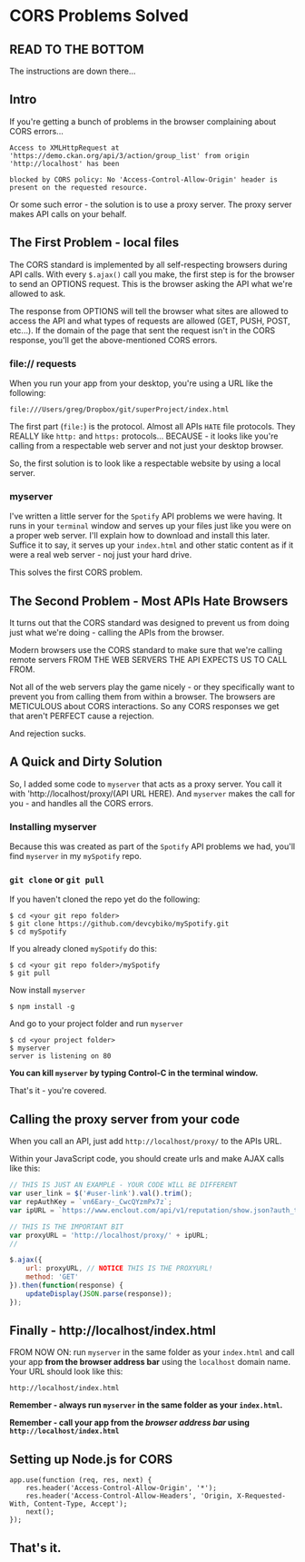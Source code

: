 # CORS Problems Solved

## READ TO THE BOTTOM

The instructions are down there...

## Intro
If you're getting a bunch of problems in the browser complaining about CORS errors...

```
Access to XMLHttpRequest at 'https://demo.ckan.org/api/3/action/group_list' from origin 'http://localhost' has been 

blocked by CORS policy: No 'Access-Control-Allow-Origin' header is present on the requested resource.
```

Or some such error - the solution is to use a proxy server. The proxy server makes API calls on your behalf.

## The First Problem - local files

The CORS standard is implemented by all self-respecting browsers during API calls. With every `$.ajax()` call you make, the first step is for the browser to send an OPTIONS request. This is the browser asking the API what we're allowed to ask.

The response from OPTIONS will tell the browser what sites are allowed to access the API and what types of requests are allowed (GET, PUSH, POST, etc...). If the domain of the page that sent the request isn't in the CORS response, you'll get the above-mentioned CORS errors.

### file:// requests

When you run your app from your desktop, you're using a URL like the following:

```
file:///Users/greg/Dropbox/git/superProject/index.html
```

The first part (`file:`) is the protocol. Almost all APIs `HATE` file protocols. They REALLY like `http:` and `https:` protocols... BECAUSE - it looks like you're calling from a respectable web server and not just your desktop browser.

So, the first solution is to look like a respectable website by using a local server.

### myserver

I've written a little server for the `Spotify` API problems we were having. It runs in your `terminal` window and serves up your files just like you were on a proper web server. I'll explain how to download and install this later. Suffice it to say, it serves up your `index.html` and other static content as if it were a real web server - noj just your hard drive.

This solves the first CORS problem.

## The Second Problem - Most APIs Hate Browsers

It turns out that the CORS standard was designed to prevent us from doing just what we're doing - calling the APIs from the browser.

Modern browsers use the CORS standard to make sure that we're calling remote servers FROM THE WEB SERVERS THE API EXPECTS US TO CALL FROM.

Not all of  the web servers play the game nicely - or they specifically want to prevent you from calling them from within a browser. The browsers are METICULOUS about CORS interactions. So any CORS responses we get that aren't PERFECT cause a rejection.

And rejection sucks.

## A Quick and Dirty Solution

So, I added some code to `myserver` that acts as a proxy server. You call it with 'http://localhost/proxy/(API URL HERE). And `myserver` makes the call for you - and handles all the CORS errors.

### Installing myserver

Because this was created as part of the `Spotify` API problems we had, you'll find `myserver` in my `mySpotify` repo.

### `git clone` or `git pull`

If you haven't cloned the repo yet do the following:

```
$ cd <your git repo folder>
$ git clone https://github.com/devcybiko/mySpotify.git
$ cd mySpotify
```

If you already cloned `mySpotify` do this:

```
$ cd <your git repo folder>/mySpotify
$ git pull
```

Now install `myserver`

```
$ npm install -g
```

And go to your project folder and run `myserver`

```
$ cd <your project folder>
$ myserver
server is listening on 80
```

__You can kill `myserver` by typing Control-C in the terminal window.__

That's it - you're covered.

## Calling the proxy server from your code

When you call an API, just add `http://localhost/proxy/` to the APIs URL.

Within your JavaScript code, you should create urls and make AJAX calls like this:

```javascript
// THIS IS JUST AN EXAMPLE - YOUR CODE WILL BE DIFFERENT
var user_link = $('#user-link').val().trim();
var repAuthKey = `vn6Eary-_CwcQYzmPx7z`;
var ipURL = `https://www.enclout.com/api/v1/reputation/show.json?auth_token=${repAuthKey}&url=${user_link}`;

// THIS IS THE IMPORTANT BIT
var proxyURL = 'http://localhost/proxy/' + ipURL;
//

$.ajax({
	url: proxyURL, // NOTICE THIS IS THE PROXYURL!
	method: 'GET'
}).then(function(response) {
	updateDisplay(JSON.parse(response));
});
```

## Finally - http://localhost/index.html

FROM NOW ON: run `myserver` in the same folder as your `index.html` and call your app __from the browser address bar__ using the `localhost` domain name. Your URL should look like this:

`http://localhost/index.html`

__Remember - always run `myserver` in the same folder as your `index.html`.__

__Remember - call your app from the _browser address bar_ using `http://localhost/index.html`__


## Setting up Node.js for CORS

```
app.use(function (req, res, next) {
    res.header('Access-Control-Allow-Origin', '*');
    res.header('Access-Control-Allow-Headers', 'Origin, X-Requested-With, Content-Type, Accept');
    next();
});
```

## That's it. 
<!--stackedit_data:
eyJoaXN0b3J5IjpbLTE5NDgyMjI5NzVdfQ==
-->